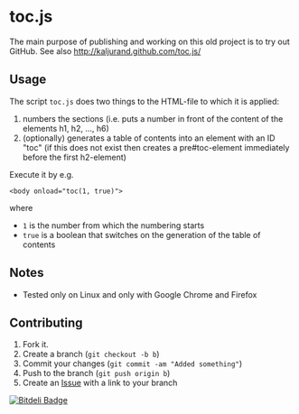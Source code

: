 toc.js
======

The main purpose of publishing and working on this old project is to try out GitHub.
See also http://kaljurand.github.com/toc.js/

Usage
-----

The script `toc.js` does two things to the HTML-file to which it is applied:

1. numbers the sections (i.e. puts a number in front of the content of the elements h1, h2, ..., h6)
2. (optionally) generates a table of contents into an element with an ID "toc" (if this does not exist then creates a pre#toc-element immediately before the first h2-element)

Execute it by e.g.

    <body onload="toc(1, true)">

where

* `1` is the number from which the numbering starts
* `true` is a boolean that switches on the generation of the table of contents


Notes
-----

* Tested only on Linux and only with Google Chrome and Firefox


Contributing
------------

1. Fork it.
2. Create a branch (`git checkout -b b`)
3. Commit your changes (`git commit -am "Added something"`)
4. Push to the branch (`git push origin b`)
5. Create an [Issue][1] with a link to your branch


[1]: https://github.com/Kaljurand/toc.js/issues


[![Bitdeli Badge](https://d2weczhvl823v0.cloudfront.net/Kaljurand/toc.js/trend.png)](https://bitdeli.com/free "Bitdeli Badge")

